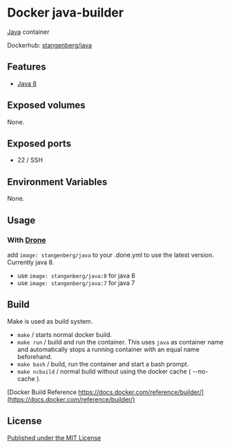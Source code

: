 # Docker java-builder

[Java][JAVA] container

Dockerhub: [stangenberg/java][DOCKERHUB]


## Features ##

- [Java 8][JAVA]


## Exposed volumes ##

None.


## Exposed ports ##

- 22 / SSH


## Environment Variables

None.


## Usage ##

### With [Drone][DRONE]
add `image: stangenberg/java` to your .done.yml to use the latest version. Currently java 8.

- use `image: stangenberg/java:8` for java 8
- use `image: stangenberg/java:7` for java 7


## Build

Make is used as build system.

- `make` / starts normal docker build.
- `make run` / build and run the container. This uses `java` as container name and automatically stops a running container with an equal name beforehand.
- `make bash` /  build, run the container and start a bash prompt.
- `make ncbuild` / normal build without using the docker cache ( --no-cache ).

[Docker Build Reference https://docs.docker.com/reference/builder/](https://docs.docker.com/reference/builder/)


## License ##

[Published under the MIT License][LICENSE]

[DRONE]: https://github.com/drone/drone
[JAVA]: https://www.java.com/en/
[DOCKERHUB]: https://hub.docker.com/u/stangenberg/docker-java
[LICENSE]: https://github.com/stangenberg/docker-java/blob/master/LICENSE.md
